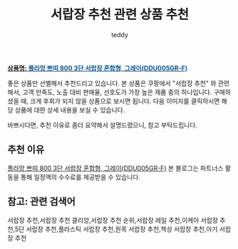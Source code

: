 ﻿---
layout: post
title:  "서랍장 추천 관련 상품 추천"
author: teddy
categories: [ 가구/인테리어 ]
tags: [서랍장 추천,서랍장 추천 클리앙,서랍장 추천 순위,서랍장 레일 추천,이케아 서랍장 추천,5단 서랍장 추천,플라스틱 서랍장 추천,원목 서랍장 추천,책상 서랍장 추천,아기 서랍장 추천]
image: https://static.coupangcdn.com/image/vendor_inventory/2ab7/8d4110a783f825b7f7d147139a7e042bf7643752f6206fb48ccce6cb734d.jpg 
description: "쿠팡에서 서랍장 추천 관련 상품으로 가장 고객 선호도가 높은 제품 중 하나입니다."
---

<a href="https://link.coupang.com/re/AFFSDP?lptag=AF5184500&pageKey=205110523&itemId=603731050&vendorItemId=4603659692&traceid=V0-153-0eabc324914dc4d8"><b>상품명: <font color='#01579B'>플라망 쁘띠 800 3단 서랍장 혼합형, 그레이(DDU005GR-F)</font></b></a>

좋은 상품만 선별해서 추천드리고 있습니다.
본 상품은 쿠팡에서 "서랍장 추천" 와 관련해서, 고객 만족도, 노출 대비 판매율, 선호도가 가장 높은 제품 중의 하나입니다.
구매하셨을 때, 크게 후회가 되지 않을 상품으로 보시면 됩니다. 
다음 이미지를 클릭하시면 해당 상품에 대한 상세 내용을 보실 수 있습니다.

바쁘시다면, 추천 이유로 좀더 요약해서 설명드렸으니, 참고 부탁드립니다.

## 추천 이유 

<a href="https://link.coupang.com/re/AFFSDP?lptag=AF5184500&pageKey=205110523&itemId=603731050&vendorItemId=4603659692&traceid=V0-153-0eabc324914dc4d8">플라망 쁘띠 800 3단 서랍장 혼합형, 그레이(DDU005GR-F)</a>
본 블로그는 파트너스 활동을 통해 일정액의 수수료를 제공받을 수 있습니다.

## 참고: 관련 검색어    
서랍장 추천,서랍장 추천 클리앙,서랍장 추천 순위,서랍장 레일 추천,이케아 서랍장 추천,5단 서랍장 추천,플라스틱 서랍장 추천,원목 서랍장 추천,책상 서랍장 추천,아기 서랍장 추천